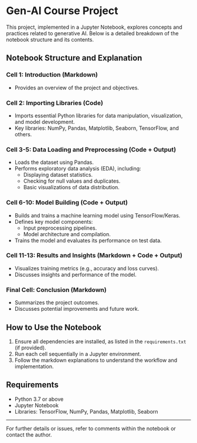 
# Gen-AI Course Project

This project, implemented in a Jupyter Notebook, explores concepts and practices related to generative AI. Below is a detailed breakdown of the notebook structure and its contents.

## Notebook Structure and Explanation

### Cell 1: Introduction (Markdown)
- Provides an overview of the project and objectives.

### Cell 2: Importing Libraries (Code)
- Imports essential Python libraries for data manipulation, visualization, and model development.
- Key libraries: NumPy, Pandas, Matplotlib, Seaborn, TensorFlow, and others.

### Cell 3-5: Data Loading and Preprocessing (Code + Output)
- Loads the dataset using Pandas.
- Performs exploratory data analysis (EDA), including:
  - Displaying dataset statistics.
  - Checking for null values and duplicates.
  - Basic visualizations of data distribution.

### Cell 6-10: Model Building (Code + Output)
- Builds and trains a machine learning model using TensorFlow/Keras.
- Defines key model components:
  - Input preprocessing pipelines.
  - Model architecture and compilation.
- Trains the model and evaluates its performance on test data.

### Cell 11-13: Results and Insights (Markdown + Code + Output)
- Visualizes training metrics (e.g., accuracy and loss curves).
- Discusses insights and performance of the model.

### Final Cell: Conclusion (Markdown)
- Summarizes the project outcomes.
- Discusses potential improvements and future work.

## How to Use the Notebook
1. Ensure all dependencies are installed, as listed in the `requirements.txt` (if provided).
2. Run each cell sequentially in a Jupyter environment.
3. Follow the markdown explanations to understand the workflow and implementation.

## Requirements
- Python 3.7 or above
- Jupyter Notebook
- Libraries: TensorFlow, NumPy, Pandas, Matplotlib, Seaborn

---

For further details or issues, refer to comments within the notebook or contact the author.

